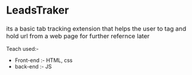 <h1 style="font-weight: bold;">LeadsTraker</h1>
<h3 style="font-weight: normal;">its a basic tab tracking extension that helps the user to tag and hold url from a web page for further refernce later</h3>
<p> Teach used:- </p>
<ul>
<li> Front-end :- HTML, css </li>
<li> back-end :- JS </li>
</ul>
